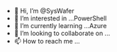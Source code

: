 - 👋 Hi, I’m @SysWafer
- 👀 I’m interested in ...PowerShell
- 🌱 I’m currently learning ...Azure  
- 💞️ I’m looking to collaborate on ...
- 📫 How to reach me ...

<!---
SysWafer/SysWafer is a ✨ special ✨ repository because its `README.md` (this file) appears on your GitHub profile.
You can click the Preview link to take a look at your changes.
--->
